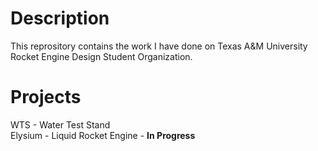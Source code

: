 # Description
This reprository contains the work I have done on Texas A&M University Rocket Engine Design Student Organization.

# Projects
WTS - Water Test Stand\
Elysium - Liquid Rocket Engine - __In Progress__
